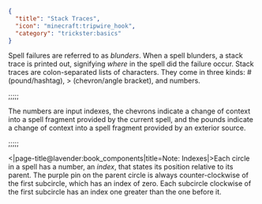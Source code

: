 ```json
{
  "title": "Stack Traces",
  "icon": "minecraft:tripwire_hook",
  "category": "trickster:basics"
}
```

Spell failures are referred to as *blunders*. When a spell blunders, a stack trace is printed out, 
signifying *where* in the spell did the failure occur. Stack traces are colon-separated lists of characters. 
They come in three kinds: # (pound/hashtag), > (chevron/angle bracket), and numbers.

;;;;;

The numbers are input indexes, the chevrons indicate a change of context into a spell fragment provided by the current spell, 
and the pounds indicate a change of context into a spell fragment provided by an exterior source.

;;;;;

<|page-title@lavender:book_components|title=Note: Indexes|>Each circle in a spell has a number, an *index*, 
that states its position relative to its parent. The purple pin on the parent circle is always counter-clockwise of the first subcircle, 
which has an index of zero. Each subcircle clockwise of the first subcircle has an index one greater than the one before it.